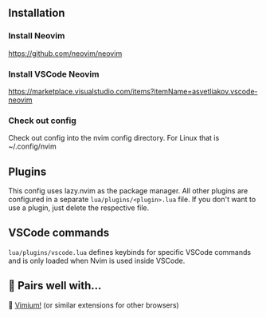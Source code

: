 ## Installation
### Install Neovim
https://github.com/neovim/neovim
### Install VSCode Neovim
https://marketplace.visualstudio.com/items?itemName=asvetliakov.vscode-neovim
### Check out config
Check out config into the nvim config directory.
For Linux that is ~/.config/nvim

## Plugins
This config uses lazy.nvim as the package manager. All other plugins are configured in a separate `lua/plugins/<plugin>.lua` file.
If you don't want to use a plugin, just delete the respective file.

## VSCode commands
`lua/plugins/vscode.lua` defines keybinds for specific VSCode commands and is only loaded when Nvim is used inside VSCode.

## 🍷 Pairs well with...
🧀 [Vimium!](https://chromewebstore.google.com/detail/dbepggeogbaibhgnhhndojpepiihcmeb) (or similar extensions for other browsers)
